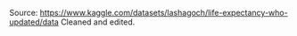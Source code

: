 Source: https://www.kaggle.com/datasets/lashagoch/life-expectancy-who-updated/data
Cleaned and edited.
